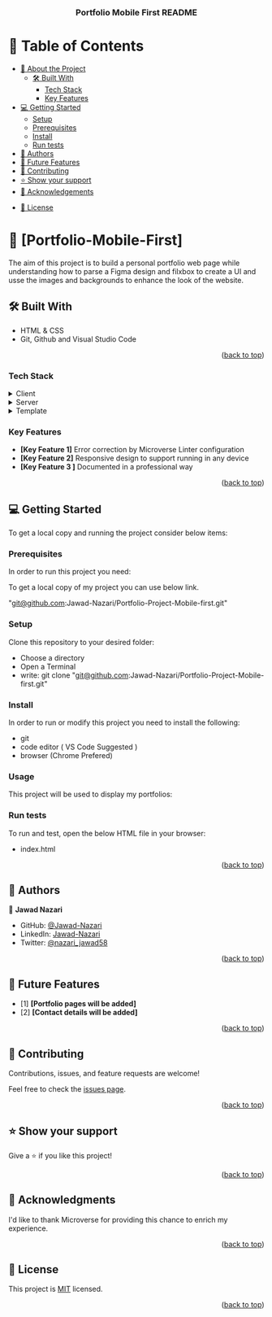 <a name="readme-top"></a>

<div align="center">
  <br/>

  <h3><b>Portfolio Mobile First README</b></h3>

</div>

<!-- TABLE OF CONTENTS -->

# 📗 Table of Contents

- [📖 About the Project](#about-project)
  - [🛠 Built With](#built-with)
    - [Tech Stack](#tech-stack)
    - [Key Features](#key-features)
- [💻 Getting Started](#getting-started)
  - [Setup](#setup)
  - [Prerequisites](#prerequisites)
  - [Install](#install)
  - [Run tests](#run-tests)
- [👥 Authors](#authors)
- [🔭 Future Features](#future-features)
- [🤝 Contributing](#contributing)
- [⭐️ Show your support](#support)
- [🙏 Acknowledgements](#acknowledgements)
<!-- - [❓ FAQ (OPTIONAL)](#faq) -->
- [📝 License](#license)
<!-- PROJECT DESCRIPTION -->

# 📖 [Portfolio-Mobile-First] <a name="about-project"></a>

The aim of this project is to build a personal portfolio web page while understanding how to parse a Figma design and filxbox to create a UI and usse the images and backgrounds to enhance the look of the website.

## 🛠 Built With <a name="built-with"></a>

- HTML & CSS 
- Git, Github and Visual Studio Code

<p align="right">(<a href="#readme-top">back to top</a>)</p>

### Tech Stack <a name="tech-stack"></a>


<details>
  <summary>Client</summary>
  <ul>
    <li><a href="https://git-scm.com/">Git</a></li>
  </ul>
</details>

<details>
  <summary>Server</summary>
  <ul>
    <li><a href="https://github.com/">Github</a></li>
  </ul>
</details>

<details>
<summary>Template</summary>
  <ul>
    <li><a href="https://www.figma.com/file/l7SqJ3ZfkAKih9sFxvWSR4/Microverse-Student-Project-1?node-id=39%3A122&t=2tXla7pFfIxmrpdc-0/">Figma</a></li>
  </ul>
</details>

### Key Features <a name="key-features"></a>

- **[Key Feature 1]**    Error correction by Microverse Linter configuration
- **[Key Feature 2]**    Responsive design to support running in any device
- **[Key Feature 3 ]**   Documented in a professional way 

<p align="right">(<a href="#readme-top">back to top</a>)</p>

<!-- GETTING STARTED -->

## 💻 Getting Started <a name="getting-started"></a>

To get a local copy and running the project consider below items:

### Prerequisites

In order to run this project you need:

To get a local copy of my project you can use below link.

"git@github.com:Jawad-Nazari/Portfolio-Project-Mobile-first.git"

### Setup

Clone this repository to your desired folder:

- Choose a directory
- Open a Terminal
- write: git clone "git@github.com:Jawad-Nazari/Portfolio-Project-Mobile-first.git"

### Install

   In order to run or modify this project you need to install the following:
   - git
   - code editor ( VS Code Suggested )
   - browser  (Chrome Prefered)

### Usage

This project will be used to display my portfolios:


### Run tests

To run and test, open the below HTML file in your browser:

- index.html

<p align="right">(<a href="#readme-top">back to top</a>)</p>
<!-- AUTHORS -->

## 👥 Authors <a name="authors"></a>

👤 **Jawad Nazari**

- GitHub: [@Jawad-Nazari](https://github.com/Jawad-Nazari)
- LinkedIn: [Jawad-Nazari](https://www.linkedin.com/in/Jawad-)
- Twitter: [@nazari_jawad58](https://twitter.com/nazari_jawad58)


<p align="right">(<a href="#readme-top">back to top</a>)</p>

## 🔭 Future Features <a name="future-features"></a>


- [1] **[Portfolio pages will be added]**
- [2] **[Contact details will be added]**

<p align="right">(<a href="#readme-top">back to top</a>)</p>

<!-- CONTRIBUTING -->

## 🤝 Contributing <a name="contributing"></a>

Contributions, issues, and feature requests are welcome!

Feel free to check the [issues page](../../issues/).

<p align="right">(<a href="#readme-top">back to top</a>)</p>

<!-- SUPPORT -->

## ⭐️ Show your support <a name="support"></a>

Give a ⭐️ if you like this project!

<p align="right">(<a href="#readme-top">back to top</a>)</p>

<!-- ACKNOWLEDGEMENTS -->

## 🙏 Acknowledgments <a name="acknowledgements"></a>

I'd like to thank Microverse for providing this chance to enrich my experience.


<p align="right">(<a href="#readme-top">back to top</a>)</p>

<!-- LICENSE -->

## 📝 License <a name="license"></a>

This project is [MIT](./LICENSE.md) licensed.

<p align="right">(<a href="#readme-top">back to top</a>)</p>

